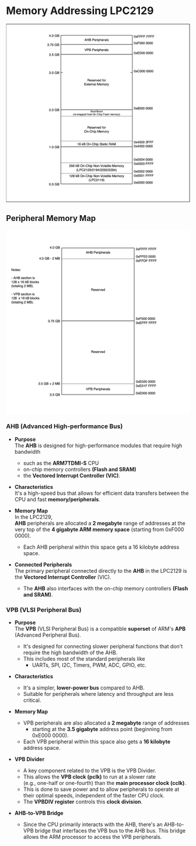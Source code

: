 # Memory Addressing LPC2129

![alt text](memory-addressing.png)

## Peripheral Memory Map

![alt text](peripheral-memory-map.png)

### AHB (Advanced High-performance Bus)

- **Purpose**   
The **AHB** is designed for high-performance modules that require high bandwidth
    - such as the **ARM7TDMI-S** CPU
    - on-chip memory controllers **(Flash and SRAM)**
    - the **Vectored Interrupt Controller (VIC)**.

- **Characteristics**   
It's a high-speed bus that allows for efficient data transfers between the CPU and fast **memory/peripherals**.

- **Memory Map**   
In the LPC2129,    
**AHB** peripherals are allocated a **2 megabyte** range of addresses at the very top of the **4 gigabyte ARM memory space** (starting from 0xF000 0000). 
    - Each AHB peripheral within this space gets a 16 kilobyte address space.

- **Connected Peripherals**   
The primary peripheral connected directly to the **AHB** in the LPC2129 is the **Vectored Interrupt Controller** (VIC). 
    - The **AHB** also interfaces with the on-chip memory controllers **(Flash and SRAM)**.

### VPB (VLSI Peripheral Bus)

- **Purpose**   
The **VPB** (VLSI Peripheral Bus) is a compatible **superset** of ARM's **APB** (Advanced Peripheral Bus). 
    - It's designed for connecting slower peripheral functions that don't require the high bandwidth of the AHB. 
    - This includes most of the standard peripherals like 
        - UARTs, SPI, I2C, Timers, PWM, ADC, GPIO, etc.

- **Characteristics**  
    - It's a simpler, **lower-power bus** compared to AHB. 
    - Suitable for peripherals where latency and throughput are less critical.

- **Memory Map**
    - VPB peripherals are also allocated a **2 megabyte** range of addresses
        - starting at the **3.5 gigabyte** address point (beginning from 0xE000 0000). 
    - Each VPB peripheral within this space also gets a **16 kilobyte** address space.

- **VPB Divider** 
    - A key component related to the VPB is the VPB Divider. 
    - This allows the **VPB clock (pclk)** to run at a slower rate  
     (e.g., one-half or one-fourth) than the **main processor clock (cclk)**. 
    - This is done to save power and to allow peripherals to operate at their optimal speeds, independent of the faster CPU clock. 
    - The **VPBDIV register** controls this **clock division**.

- **AHB-to-VPB Bridge** 
    - Since the CPU primarily interacts with the AHB, there's an AHB-to-VPB bridge that interfaces the VPB bus to the AHB bus. This bridge allows the ARM processor to access the VPB peripherals.
